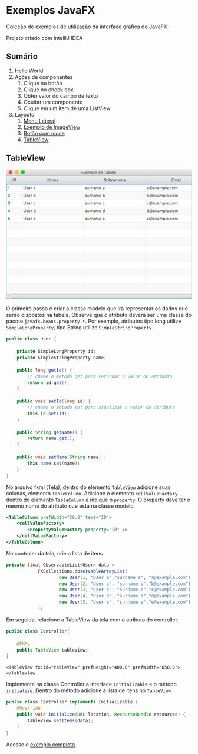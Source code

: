 # Exemplos JavaFX

Coleção de exemplos de utilização da interface gráfica do JavaFX

Projeto criado com IntelliJ IDEA


## Sumário

1. Hello World
2. Ações de componentes
    1. Clique no botão
    2. Clique no check box
    3. Obter valor do campo de texto
    4. Ocultar um componente
    5. Clique em um item de uma ListView
3. Layouts
    1. [Menu Lateral](src/br/com/leandersonandre/javafx/exemplos/layout/menulateral)
    2. [Exemplo de ImageView](src/br/com/leandersonandre/javafx/exemplos/layout/imagem)
    3. [Botão com ícone](src/br/com/leandersonandre/javafx/exemplos/layout/botaocomicone)
    4. [TableView](src/br/com/leandersonandre/javafx/exemplos/layout/tableview)
    
    
    
## TableView


![alt text](assets/imagens/sample_tableview.png "Logo Title Text 1")

O primeiro passo é criar a classe modelo que irá representar os dados que serão dispostos na tabela.
Observe que o atributo deverá ser uma classe do pacote ``javafx.beans.property.*``. Por exemplo, atributos tipo long utilize ``SimpleLongProperty``, tipo String utilize ``SimpleStringProperty``.

 
```java
public class User {

    private SimpleLongProperty id;
    private SimpleStringProperty name;
    
    public long getId() {
        // chame o método get para retornar o valor do atributo
        return id.get();
    }

    public void setId(long id) {
        // chame o método set para atualizar o valor do atributo
        this.id.set(id);
    }

    public String getName() {
        return name.get();
    }

    public void setName(String name) {
        this.name.set(name);
    }
}
``` 

No arquivo fxml (Tela), dentro do elemento ``TableView`` adicione suas colunas, elemento ``TableColumn``.
Adicione o elemento ``cellValueFactory`` dentro do elemento ``TableColumn`` e indique o ``property``.
O property deve ter o mesmo nome do atributo que está na classe modelo.
```xml
<TableColumn prefWidth="50.0" text="ID">
    <cellValueFactory>
        <PropertyValueFactory property="id" />
    </cellValueFactory>
</TableColumn>
```

No controler da tela, crie a lista de itens.
```java
private final ObservableList<User> data =
            FXCollections.observableArrayList(
                    new User(1, "User a","surname a", "a@example.com"),
                    new User(2, "User b", "surname b","b@example.com"),
                    new User(3, "User c", "surname c","c@example.com"),
                    new User(4, "User d", "surname d","d@example.com"),
                    new User(5, "User e", "surname e","e@example.com")
            );
```

Em seguida, relacione a TableView da tela com o atributo do controller.

```java
public class Controller{

    @FXML
    public TableView tableView;
}
```


```fxml
<TableView fx:id="tableView" prefHeight="400.0" prefWidth="650.0">
</TableView
```

Implemente na classe Controller a interface ``Initializable`` e o método ``initialize``. Dentro do método adicione a lista de itens no ``TableView``.

```java
public class Controller implements Initializable {
    @Override
    public void initialize(URL location, ResourceBundle resources) {
        tableView.setItems(data);
    }
}
```

Acesse o [exemplo completo](src/br/com/leandersonandre/javafx/exemplos/layout/tableview).

